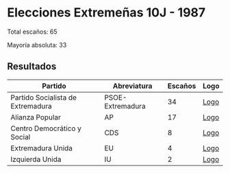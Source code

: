 # Elecciones Extremeñas 10J - 1987

Total escaños: 65

Mayoría absoluta: 33

## Resultados

| Partido | Abreviatura | Escaños | Logo |
| - | - | - | - |
| Partido Socialista de Extremadura | PSOE-Extremadura | 34 | [Logo](https://github.com/playzzz/Pactos/blob/master/Logos/PSOE.jpg?raw=true)
| Alianza Popular | AP | 17 | [Logo](https://github.com/playzzz/Pactos/blob/master/Logos/AP.jpg?raw=true)
| Centro Democrático y Social | CDS | 8 | [Logo](https://github.com/playzzz/Pactos/blob/master/Logos/CDS.jpg?raw=true)
| Extremadura Unida | EU | 4 | [Logo](https://github.com/playzzz/Pactos/blob/master/Logos/EU.jpg?raw=true)
| Izquierda Unida | IU | 2 | [Logo](https://github.com/playzzz/Pactos/blob/master/Logos/IU.jpg?raw=true)
